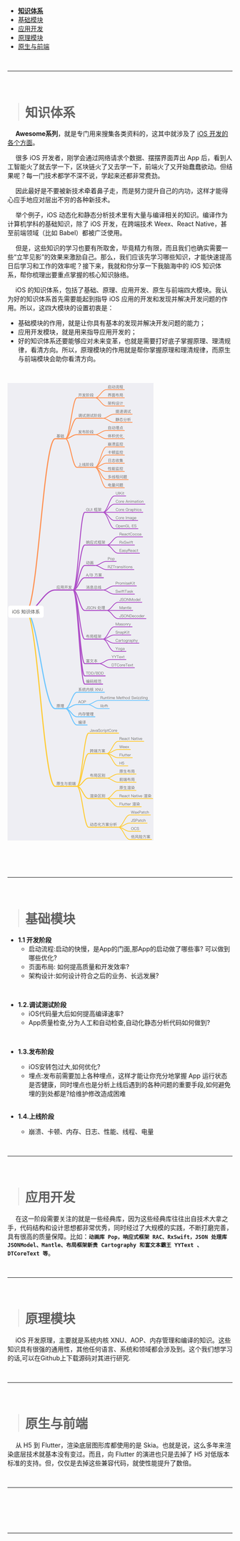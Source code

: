 > <h2 id=""></h2>
- [**知识体系**](#知识体系)
- [基础模块](#基础模块)
- [应用开发](#应用开发)
- [原理模块](#原理模块)
- [原生与前端](#原生与前端)




<br/>

***
<br/>

> <h1 id='知识体系'>知识体系</h1>

&emsp; **Awesome系列**，就是专门用来搜集各类资料的，这其中就涉及了 [iOS 开发的各个方面](https://github.com/vsouza/awesome-ios)。

&emsp; 很多 iOS 开发者，刚学会通过网络请求个数据、摆摆界面弄出 App 后，看到人工智能火了就去学一下，区块链火了又去学一下，前端火了又开始蠢蠢欲动。但结果呢？每一门技术都学不深不说，学起来还都非常费劲。

&emsp; 因此最好是不要被新技术牵着鼻子走，而是努力提升自己的内功，这样才能得心应手地应对层出不穷的各种新技术。


&emsp; 举个例子，iOS 动态化和静态分析技术里有大量与编译相关的知识。编译作为计算机学科的基础知识，除了 iOS 开发，在跨端技术 Weex、React Native，甚至前端领域（比如 Babel）都被广泛使用。

&emsp; 但是，这些知识的学习也要有所取舍，毕竟精力有限，而且我们也确实需要一些“立竿见影”的效果来激励自己。那么，我们应该先学习哪些知识，才能快速提高日后学习和工作的效率呢？接下来，我就和你分享一下我脑海中的 iOS 知识体系，帮你梳理出要重点掌握的核心知识脉络。

&emsp; iOS 的知识体系，包括了基础、原理、应用开发、原生与前端四大模块。我认为好的知识体系首先需要能起到指导 iOS 应用的开发和发现并解决开发问题的作用。所以，这四大模块的设置初衷是：
- 基础模块的作用，就是让你具有基本的发现并解决开发问题的能力；
- 应用开发模块，就是用来指导应用开发的；
- 好的知识体系还要能够应对未来变革，也就是需要打好底子掌握原理、理清规律，看清方向。所以，原理模块的作用就是帮你掌握原理和理清规律，而原生与前端模块会助你看清方向。


<br/>

![iOS知识体系](./../../Pictures/a0_0.webp)

<br/>
<br/>


<br/>

***
<br/>

> <h1 id='基础模块'>基础模块</h1>


- **1.1 开发阶段**
	- 启动流程:启动的快慢，是App的门面,那App的启动做了哪些事? 可以做到哪些优化?
	- 页面布局: 如何提高质量和开发效率?
	- 架构设计:如何设计符合之后的业务、长远发展?


<br/>

- **1.2.调试测试阶段**
	- iOS代码量大后如何提高编译速率?
	- App质量检查,分为人工和自动检查,自动化静态分析代码如何做到?

<br/>

- **1.3.发布阶段**
	- iOS安转包过大,如何优化?
	- 埋点:发布前需要加上各种埋点，这样才能让你充分地掌握 App 运行状态是否健康，同时埋点也是分析上线后遇到的各种问题的重要手段,如何避免埋的到处都是?给维护修改造成困难
	<br/>

- **1.4.上线阶段**
	- 崩溃、卡顿、内存、日志、性能、线程、电量







<br/>

***
<br/>

> <h1 id='应用开发'>应用开发</h1>
&emsp; 在这一阶段需要关注的就是一些经典库，因为这些经典库往往出自技术大拿之手，代码结构和设计思想都非常优秀，同时经过了大规模的实践，不断打磨完善，具有很高的质量保障。比如：**`动画库 Pop，响应式框架 RAC、RxSwift，JSON 处理库 JSONModel、Mantle、布局框架新贵 Cartography 和富文本霸王 YYText 、DTCoreText 等`**。




<br/>

***
<br/>

> <h1 id='原理模块'>原理模块</h1>

&emsp; iOS 开发原理，主要就是系统内核 XNU、AOP、内存管理和编译的知识。这些知识具有很强的通用性，其他任何语言、系统和领域都会涉及到。这个我们想学习的话,可以在Github上下载源码对其进行研究.





<br/>

***
<br/>

> <h1 id='原生与前端'>原生与前端</h1>

&emsp; 从 H5 到 Flutter，渲染底层图形库都使用的是 Skia。也就是说，这么多年来渲染底层技术就基本没有变过。而且，向 Flutter 的演进也只是去掉了 H5 对低版本标准的支持。但，仅仅是去掉这些兼容代码，就使性能提升了数倍。





<br/>

***
<br/>

> <h1 id=''></h1>




<br/>

***
<br/>

> <h1 id=''></h1>



